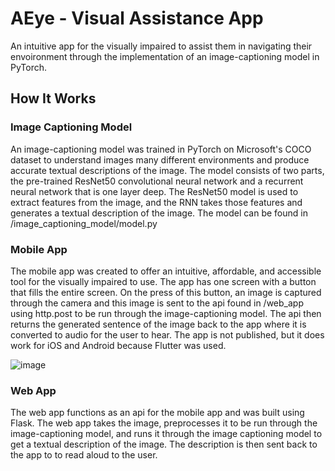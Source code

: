 # AEye - Visual Assistance App
An intuitive app for the visually impaired to assist them in navigating their envoironment through the implementation of an image-captioning model in PyTorch.

## How It Works

### Image Captioning Model
An image-captioning model was trained in PyTorch on Microsoft's COCO dataset to understand images many different environments and produce accurate textual descriptions of the image. The model consists of two parts, the pre-trained ResNet50 convolutional neural network and a recurrent neural network that is one layer deep. The ResNet50 model is used to extract features from the image, and the RNN takes those features and generates a textual description of the image. The model can be found in /image_captioning_model/model.py

### Mobile App
The mobile app was created to offer an intuitive, affordable, and accessible tool for the visually impaired to use. The app has one screen with a button that fills the entire screen. On the press of this button, an image is captured through the camera and this image is sent to the api found in /web_app using http.post to be run through the image-captioning model. The api then returns the generated sentence of the image back to the app where it is converted to audio for the user to hear. The app is not published, but it does work for iOS and Android because Flutter was used.

![image](https://user-images.githubusercontent.com/64166777/112535128-e8217c80-8d79-11eb-9786-a214e49292c9.png)

### Web App
The web app functions as an api for the mobile app and was built using Flask. The web app takes the image, preprocesses it to be run through the image-captioning model, and runs it through the image captioning model to get a textual description of the image. The description is then sent back to the app to to read aloud to the user. 
